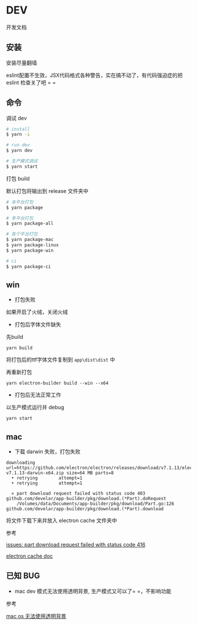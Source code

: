 # DEV

开发文档

## 安装

安装尽量翻墙

eslint配置不生效，JSX代码格式各种警告，实在搞不动了，有代码强迫症的把eslint 检查关了吧 = =

## 命令

调试 dev

```sh
# install
$ yarn -i

# run dev
$ yarn dev

# 生产模式调试
$ yarn start
```

打包 build

默认打包将输出到 release 文件夹中

```sh
# 本平台打包
$ yarn package

# 多平台打包
$ yarn package-all

# 各个平台打包
$ yarn package-mac
$ yarn package-linux
$ yarn package-win

# ci
$ yarn package-ci
```

## win

- 打包失败

如果开启了火绒，关闭火绒

- 打包后字体文件缺失

先build

```
yarn build
```

将打包后的ttf字体文件复制到 `app\dist\dist` 中

再重新打包

```
yarn electron-builder build --win --x64
```

- 打包后无法正常工作

以生产模式运行并 debug

```sh
yarn start
```

## mac

- 下载 darwin 失败，打包失败

```
downloading     url=https://github.com/electron/electron/releases/download/v7.1.13/electron-v7.1.13-darwin-x64.zip size=64 MB parts=8
  • retrying        attempt=1
  • retrying        attempt=1

  ⨯ part download request failed with status code 403
github.com/develar/app-builder/pkg/download.(*Part).doRequest
	/Volumes/data/Documents/app-builder/pkg/download/Part.go:126
github.com/develar/app-builder/pkg/download.(*Part).download
```

将文件下载下来并放入 electron cache 文件夹中

参考

[issues: part download request failed with status code 416](https://github.com/electron-userland/electron-builder/issues/3115)

[electron cache doc](https://www.electronjs.org/docs/tutorial/installation#cache)

## 已知 BUG

- mac dev 模式无法使用透明背景, 生产模式又可以了= =，不影响功能

参考

[mac os 无法使用透明背景](https://github.com/electron/electron/issues/20357)
